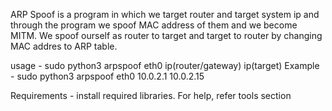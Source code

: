 ARP Spoof is a program in which we target router and target system ip and through the program we spoof MAC address of them and we become MITM.
We spoof ourself as router to target and target to router by changing MAC addres to ARP table.

usage - sudo python3 arpspoof eth0 ip(router/gateway) ip(target)
Example - sudo python3 arpspoof eth0 10.0.2.1 10.0.2.15

Requirements - install required libraries. For help, refer tools section
